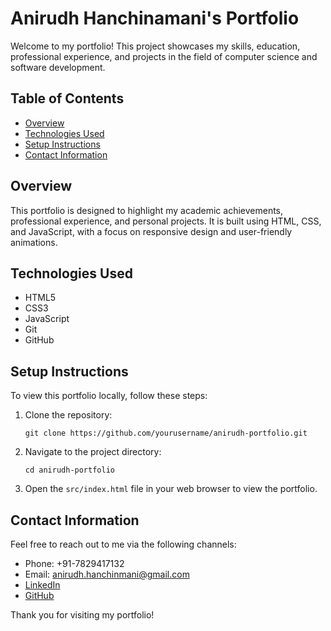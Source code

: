 # Anirudh Hanchinamani's Portfolio

Welcome to my portfolio! This project showcases my skills, education, professional experience, and projects in the field of computer science and software development.

## Table of Contents

- [Overview](#overview)
- [Technologies Used](#technologies-used)
- [Setup Instructions](#setup-instructions)
- [Contact Information](#contact-information)

## Overview

This portfolio is designed to highlight my academic achievements, professional experience, and personal projects. It is built using HTML, CSS, and JavaScript, with a focus on responsive design and user-friendly animations.

## Technologies Used

- HTML5
- CSS3
- JavaScript
- Git
- GitHub

## Setup Instructions

To view this portfolio locally, follow these steps:

1. Clone the repository:
   ```
   git clone https://github.com/yourusername/anirudh-portfolio.git
   ```
2. Navigate to the project directory:
   ```
   cd anirudh-portfolio
   ```
3. Open the `src/index.html` file in your web browser to view the portfolio.

## Contact Information

Feel free to reach out to me via the following channels:

- Phone: +91-7829417132
- Email: anirudh.hanchinmani@gmail.com
- [LinkedIn](https://www.linkedin.com/in/yourprofile)
- [GitHub](https://github.com/yourusername)

Thank you for visiting my portfolio!